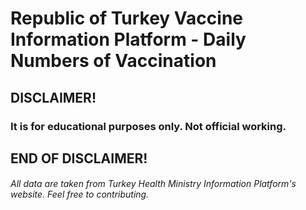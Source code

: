 # Republic of Turkey Vaccine Information Platform - Daily Numbers of Vaccination

## DISCLAIMER! 

### It is for educational purposes only. Not official working. 

## END OF DISCLAIMER!

###### All data are taken from Turkey Health Ministry Information Platform's website. Feel free to contributing.


